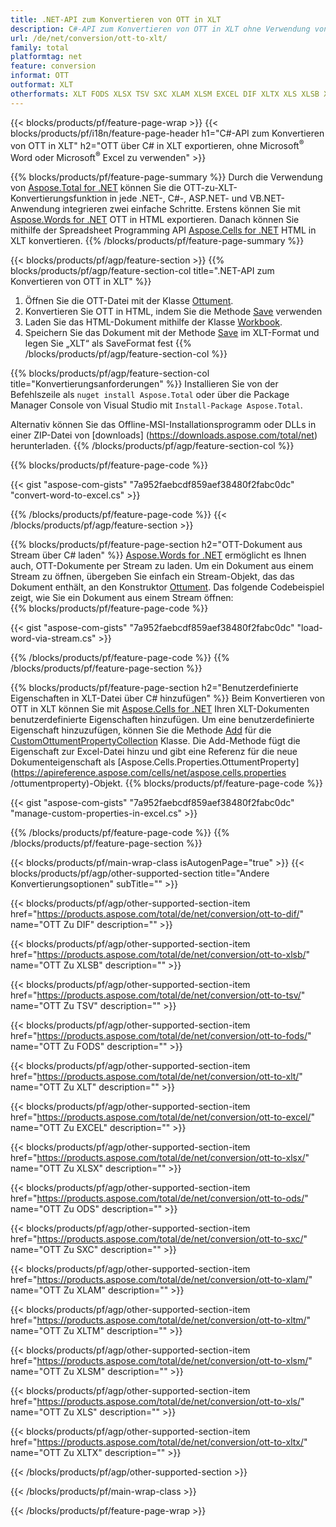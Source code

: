 ```yaml
---
title: .NET-API zum Konvertieren von OTT in XLT
description: C#-API zum Konvertieren von OTT in XLT ohne Verwendung von Microsoft Excel oder Adobe Reader
url: /de/net/conversion/ott-to-xlt/
family: total
platformtag: net
feature: conversion
informat: OTT
outformat: XLT
otherformats: XLT FODS XLSX TSV SXC XLAM XLSM EXCEL DIF XLTX XLS XLSB XLTM ODS
---
```

{{< blocks/products/pf/feature-page-wrap >}}
{{< blocks/products/pf/i18n/feature-page-header h1="C#-API zum Konvertieren von OTT in XLT" h2="OTT über C# in XLT exportieren, ohne Microsoft<sup>&reg;</sup> Word oder Microsoft<sup>&reg;</sup> Excel zu verwenden" >}}

{{% blocks/products/pf/feature-page-summary %}}
Durch die Verwendung von [Aspose.Total for .NET](https://products.aspose.com/total/net/) können Sie die OTT-zu-XLT-Konvertierungsfunktion in jede .NET-, C#-, ASP.NET- und VB.NET-Anwendung integrieren zwei einfache Schritte. Erstens können Sie mit [Aspose.Words for .NET](https://products.aspose.com/words/net/) OTT in HTML exportieren. Danach können Sie mithilfe der Spreadsheet Programming API [Aspose.Cells for .NET](https://products.aspose.com/cells/net/) HTML in XLT konvertieren.
{{% /blocks/products/pf/feature-page-summary  %}}

{{< blocks/products/pf/agp/feature-section >}}
{{% blocks/products/pf/agp/feature-section-col title=".NET-API zum Konvertieren von OTT in XLT" %}}
1. Öffnen Sie die OTT-Datei mit der Klasse [Ottument](https://apireference.aspose.com/words/net/aspose.words/ottument).
2. Konvertieren Sie OTT in HTML, indem Sie die Methode [Save](https://apireference.aspose.com/words/net/aspose.words.ottument/save/methods/4) verwenden
3. Laden Sie das HTML-Dokument mithilfe der Klasse [Workbook](https://apireference.aspose.com/cells/net/aspose.cells/workbook).
4. Speichern Sie das Dokument mit der Methode [Save](https://apireference.aspose.com/cells/net/aspose.cells.workbook/save/methods/4) im XLT-Format und legen Sie „XLT“ als SaveFormat fest
{{% /blocks/products/pf/agp/feature-section-col %}}

{{% blocks/products/pf/agp/feature-section-col title="Konvertierungsanforderungen" %}}
Installieren Sie von der Befehlszeile als ```nuget install Aspose.Total``` oder über die Package Manager Console von Visual Studio mit ```Install-Package Aspose.Total```.

Alternativ können Sie das Offline-MSI-Installationsprogramm oder DLLs in einer ZIP-Datei von [downloads] (https://downloads.aspose.com/total/net) herunterladen.
{{% /blocks/products/pf/agp/feature-section-col %}}

{{% blocks/products/pf/feature-page-code %}}

{{< gist "aspose-com-gists" "7a952faebcdf859aef38480f2fabc0dc" "convert-word-to-excel.cs" >}}

{{% /blocks/products/pf/feature-page-code %}}
{{< /blocks/products/pf/agp/feature-section >}}

{{% blocks/products/pf/feature-page-section  h2="OTT-Dokument aus Stream über C# laden" %}}
[Aspose.Words for .NET](https://products.aspose.com/words/net/) ermöglicht es Ihnen auch, OTT-Dokumente per Stream zu laden. Um ein Dokument aus einem Stream zu öffnen, übergeben Sie einfach ein Stream-Objekt, das das Dokument enthält, an den Konstruktor [Ottument](https://apireference.aspose.com/words/net/aspose.words/ottument). Das folgende Codebeispiel zeigt, wie Sie ein Dokument aus einem Stream öffnen:  
{{% blocks/products/pf/feature-page-code %}}

{{< gist "aspose-com-gists" "7a952faebcdf859aef38480f2fabc0dc" "load-word-via-stream.cs" >}}
{{% /blocks/products/pf/feature-page-code  %}}
{{% /blocks/products/pf/feature-page-section %}}

{{% blocks/products/pf/feature-page-section  h2="Benutzerdefinierte Eigenschaften in XLT-Datei über C# hinzufügen" %}}
Beim Konvertieren von OTT in XLT können Sie mit [Aspose.Cells for .NET](https://products.aspose.com/cells/net/) Ihren XLT-Dokumenten benutzerdefinierte Eigenschaften hinzufügen. Um eine benutzerdefinierte Eigenschaft hinzuzufügen, können Sie die Methode [Add](https://apireference.aspose.com/cells/net/aspose.cells.properties/customottumentpropertycollection/methods/add/index) für die [CustomOttumentPropertyCollection]( https://apireference.aspose.com/cells/net/aspose.cells.properties/customottumentpropertycollection) Klasse. Die Add-Methode fügt die Eigenschaft zur Excel-Datei hinzu und gibt eine Referenz für die neue Dokumenteigenschaft als [Aspose.Cells.Properties.OttumentProperty](https://apireference.aspose.com/cells/net/aspose.cells.properties /ottumentproperty)-Objekt. 
{{% blocks/products/pf/feature-page-code %}}

{{< gist "aspose-com-gists" "7a952faebcdf859aef38480f2fabc0dc" "manage-custom-properties-in-excel.cs" >}}
{{% /blocks/products/pf/feature-page-code  %}}
{{% /blocks/products/pf/feature-page-section %}}

{{< blocks/products/pf/main-wrap-class isAutogenPage="true" >}}
{{< blocks/products/pf/agp/other-supported-section title="Andere Konvertierungsoptionen" subTitle="" >}}

{{< blocks/products/pf/agp/other-supported-section-item href="https://products.aspose.com/total/de/net/conversion/ott-to-dif/" name="OTT Zu DIF" description="" >}}

{{< blocks/products/pf/agp/other-supported-section-item href="https://products.aspose.com/total/de/net/conversion/ott-to-xlsb/" name="OTT Zu XLSB" description="" >}}

{{< blocks/products/pf/agp/other-supported-section-item href="https://products.aspose.com/total/de/net/conversion/ott-to-tsv/" name="OTT Zu TSV" description="" >}}

{{< blocks/products/pf/agp/other-supported-section-item href="https://products.aspose.com/total/de/net/conversion/ott-to-fods/" name="OTT Zu FODS" description="" >}}

{{< blocks/products/pf/agp/other-supported-section-item href="https://products.aspose.com/total/de/net/conversion/ott-to-xlt/" name="OTT Zu XLT" description="" >}}

{{< blocks/products/pf/agp/other-supported-section-item href="https://products.aspose.com/total/de/net/conversion/ott-to-excel/" name="OTT Zu EXCEL" description="" >}}

{{< blocks/products/pf/agp/other-supported-section-item href="https://products.aspose.com/total/de/net/conversion/ott-to-xlsx/" name="OTT Zu XLSX" description="" >}}

{{< blocks/products/pf/agp/other-supported-section-item href="https://products.aspose.com/total/de/net/conversion/ott-to-ods/" name="OTT Zu ODS" description="" >}}

{{< blocks/products/pf/agp/other-supported-section-item href="https://products.aspose.com/total/de/net/conversion/ott-to-sxc/" name="OTT Zu SXC" description="" >}}

{{< blocks/products/pf/agp/other-supported-section-item href="https://products.aspose.com/total/de/net/conversion/ott-to-xlam/" name="OTT Zu XLAM" description="" >}}

{{< blocks/products/pf/agp/other-supported-section-item href="https://products.aspose.com/total/de/net/conversion/ott-to-xltm/" name="OTT Zu XLTM" description="" >}}

{{< blocks/products/pf/agp/other-supported-section-item href="https://products.aspose.com/total/de/net/conversion/ott-to-xlsm/" name="OTT Zu XLSM" description="" >}}

{{< blocks/products/pf/agp/other-supported-section-item href="https://products.aspose.com/total/de/net/conversion/ott-to-xls/" name="OTT Zu XLS" description="" >}}

{{< blocks/products/pf/agp/other-supported-section-item href="https://products.aspose.com/total/de/net/conversion/ott-to-xltx/" name="OTT Zu XLTX" description="" >}}



{{< /blocks/products/pf/agp/other-supported-section >}}

{{< /blocks/products/pf/main-wrap-class >}}

{{< /blocks/products/pf/feature-page-wrap >}}